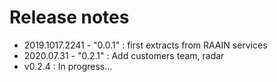 # Release notes

- 2019.1017.2241 - "0.0.1" : first extracts from RAAIN services
- 2020.07.31 - "0.2.1" : Add customers team, radar
 - v0.2.4 : In progress... 
